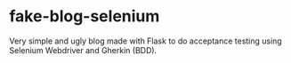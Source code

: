 # fake-blog-selenium

Very simple and ugly blog made with Flask to do acceptance testing using Selenium Webdriver and Gherkin (BDD).
